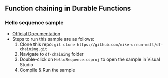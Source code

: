 ## Function chaining in Durable Functions
### Hello sequence sample

- [Official Documentation](https://docs.microsoft.com/azure/azure-functions/durable-functions-sequence)
- Steps to run this sample are as follows:
  1. Clone this repo: `git clone https://github.com/mike-urnun-msft/df-chaining.git`
  2. Navigate to `df-chaining` folder
  3. Double-click on `HelloSequence.csproj` to open the sample in Visual Studio
  4. Compile & Run the sample